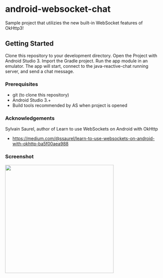 # android-websocket-chat

Sample project that utilizies the new built-in WebSocket features of OkHttp3! 

## Getting Started

Clone this repository to your development directory. Open the Project with Android Studio 3. Import the Gradle project. Run the app module in an emulator. The app will start, connect to the java-reactive-chat running server, and send a chat message. 

### Prerequisites

* git (to clone this repository)
* Android Studio 3.+
* Build tools recommended by AS when project is opened

### Acknowledgements

Sylvain Saurel, author of Learn to use WebSockets on Android with OkHttp

* https://medium.com/@ssaurel/learn-to-use-websockets-on-android-with-okhttp-ba5f00aea988

### Screenshot
<p>
  <img src="https://github.com/lmorda/android-websocket-chat/blob/master/screenshot.png" width="350"/>
</p>
